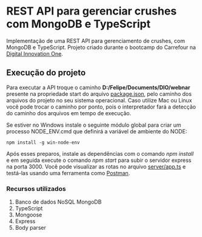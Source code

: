 # REST API para gerenciar crushes com MongoDB e TypeScript

Implementação de uma REST API para gerenciamento de crushes, com MongoDB e TypeScript. Projeto criado durante o bootcamp do Carrefour na [Digital Innovation One](https://digitalinnovation.one/ "Digital Innovation One").

## Execução do projeto

Para executar a API troque o caminho **D:/Felipe/Documents/DIO/webnar** presente na propriedade start do arquivo [package.json](https://github.com/Fefefx/CrushAPI/blob/master/package.json/ "package.json"), pelo caminho dos arquivos do projeto no seu sistema operacional. Caso utilize Mac ou Linux você pode trocar o caminho por ponto, pois o interpretador fará a detecção do caminho dos arquivos em tempo de execução.

Se estiver no Windows instale o seguinte módulo global para criar um processo NODE_ENV.cmd que definirá a variável de ambiente do NODE:

    npm install -g win-node-env

Após esses preparos, instale as dependências com o comando *npm install*  e em seguida execute o comando *npm start* para subir o servidor express na porta 3000. Você pode visualizar as rotas no arquivo [server/app.ts](https://github.com/Fefefx/CrushAPI/blob/master/server/app.ts "server/app.ts") e testá-las usando uma ferramenta como [Postman](https://www.postman.com/ "Postman").

### Recursos utilizados

1. Banco de dados NoSQL MongoDB
2. TypeScript
3. Mongoose
4. Express
5. Body parser